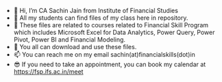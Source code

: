 - 👋 Hi, I’m CA Sachin Jain from Institute of Financial Studies
- 👀 All my students can find files of my class here in repository. 
- 🌱 These files are related to courses related to Financial Skill Program which includes Microsoft Excel for Data Analytics, Power Query, Power Pivot, Power BI and Financial Modeling. 
- 💞️ You all can download and use these files. 
- 📫 You can reach me on my email sachin(at)financialskills(dot)in 
- 😎 If you need to take an appointment, you can book my calendar at https://fsp.ifs.ac.in/meet
<!--
ifsjaipur/ifsjaipur is a ✨- special ✨ repository because its `README.md` (this file) appears on your GitHub profile.
You can click the Preview link to take a look at your changes.
--->
